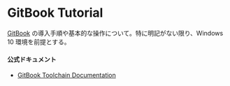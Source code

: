 # GitBook Tutorial

[GitBook](https://github.com/GitbookIO/gitbook) の導入手順や基本的な操作について。特に明記がない限り、Windows 10 環境を前提とする。

#### 公式ドキュメント

- [GitBook Toolchain Documentation](https://toolchain.gitbook.com/)
